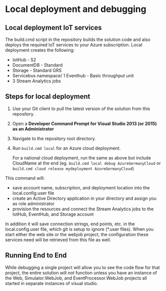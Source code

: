 # Local deployment and debugging

## Local deployment IoT services

The build.cmd script in the repository builds the solution code and also deploys the required IoT services to your Azure subscription. Local deployment creates the following:
* IotHub - S2
* DocumentDB - Standard
* Storage - Standard GRS
* Servicebus namespace/ 1 Eventhub - Basic throughput unit
* 3 Stream Analytics jobs

## Steps for local deployment
1. Use your Git client to pull the latest version of the solution from this repository. 
2. Open a **Developer Command Prompt for Visual Studio 2013 (or 2015) as an Administrator**
3. Navigate to the repository root directory. 
4. Run `build.cmd local` for an Azure cloud deployment. 

   For a national cloud deployment, run the same as above but include CloudName at the end (eg. `build.cmd local debug AzureGermanyCloud` or `build.cmd cloud release mydeployment AzureGermanyCloud`)

This command will:
* save account name, subscription, and deployment location into the local.config.user file
* create an Active Directory application in your directory and assign you as role administrator
* provision the resources and connect the Stream Analytics jobs to the IotHub, EventHub, and Storage account

In addition it will save connection strings, end points, etc. in the local.config.user file, which git is setup to ignore (*.user files).  When you start either the web site or the webjob project, the configuration these services need will be retrieved from this file as well.

## Running End to End
While debugging a single project will allow you to see the code flow for that project, the entire solution will not function unless you have an instance of the Web, Simulator.WebJob, and EventProcessor.WebJob projects all started in separate instances of visual studio.
